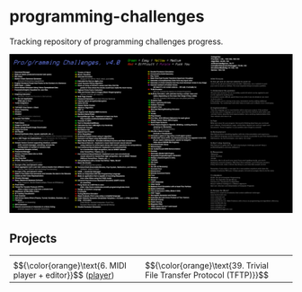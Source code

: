 # programming-challenges

Tracking repository of programming challenges progress.

![image](programming-challenges-v4.0.png)

## Projects

<table>
<tr>
<th> </th>
<th> </th>
</tr>
<tr>
  <td> $${\color{orange}\text{6. MIDI player + editor}}$$ (<a href="https://github.com/PatriotRossii/MeowIDI">player</a>) </td>
  <td> $${\color{orange}\text{39. Trivial File Transfer Protocol (TFTP)}}$$</td>
<td> </td>
</tr>
</table>
